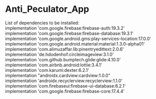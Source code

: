 # Anti_Peculator_App
List of dependencies to be installed:<br/>
 implementation 'com.google.firebase:firebase-auth:19.3.2'<br/>
 implementation 'com.google.firebase:firebase-database:19.3.1'<br/>
 implementation 'com.google.android.gms:play-services-location:17.0.0'<br/>
 implementation 'com.google.android.material:material:1.3.0-alpha01'<br/>
 implementation 'com.alimuzaffar.lib:pinentryedittext:2.0.6'<br/>
 implementation 'de.hdodenhof:circleimageview:3.1.0'<br/>
 implementation 'com.github.bumptech.glide:glide:4.10.0'<br/>
 implementation 'com.airbnb.android:lottie:3.4.1'<br/>
 implementation 'com.karumi:dexter:6.2.1'<br/>
 implementation "androidx.cardview:cardview:1.0.0"<br/>
 implementation 'androidx.recyclerview:recyclerview:1.1.0'<br/>
 implementation 'com.firebaseui:firebase-ui-database:6.2.1'<br/>
 implementation 'com.google.firebase:firebase-core:17.4.4'<br/>
